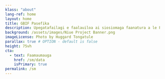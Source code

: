 ```yaml
---
klass: "about"
lang-ref: home
layout: home
title: GBIF Pasefika
description: Upegatafailagi e faalauiloa ai siosiomaga faanatura a le Pasefika o lo'o maua i luga faamaumauga tuufaatasi ale lalolagi poo le GBIF
background: /assets/images/Niue Project Banner.png
imageLicense: Photo by Huggard Tongatule
parallax: true # OPTION - default is false
height: 75vh
cta:
  - text: Faamaumauga
    href: /sm/data
    isPrimary: true
permalink: /sm
---
```


